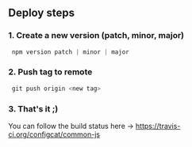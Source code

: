 ## Deploy steps


### 1. Create a new version (patch, minor, major)
 ```PowerShell
  npm version patch | minor | major
 ```

### 2. Push tag to remote
 ```PowerShell
  git push origin <new tag>
 ```

### 3. That's it ;)
You can follow the build status here -> https://travis-ci.org/configcat/common-js
